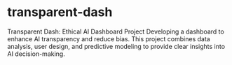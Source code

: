 # transparent-dash
Transparent Dash: Ethical AI Dashboard Project  Developing a dashboard to enhance AI transparency and reduce bias. This project combines data analysis, user design, and predictive modeling to provide clear insights into AI decision-making.
